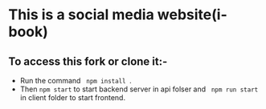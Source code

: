 # This is a social media website(i-book)
## To access this fork or clone it:-
- Run the command <code> npm install </code>.
- Then <code>npm start</code> to start backend server in api folser and <code> npm run start </code> in client folder to start frontend.